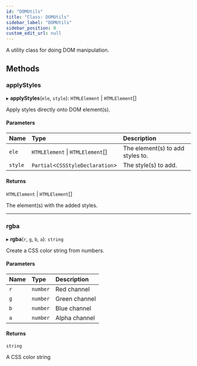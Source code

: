 ```yaml
---
id: "DOMUtils"
title: "Class: DOMUtils"
sidebar_label: "DOMUtils"
sidebar_position: 0
custom_edit_url: null
---
```


A utility class for doing DOM manipulation.

## Methods

### applyStyles

▸ **applyStyles**(`ele`, `style`): `HTMLElement` \| `HTMLElement`[]

Apply styles directly onto DOM element(s).

#### Parameters

| Name | Type | Description |
| :------ | :------ | :------ |
| `ele` | `HTMLElement` \| `HTMLElement`[] | The element(s) to add styles to. |
| `style` | `Partial`\<`CSSStyleDeclaration`\> | The style(s) to add. |

#### Returns

`HTMLElement` \| `HTMLElement`[]

The element(s) with the added styles.

___

### rgba

▸ **rgba**(`r`, `g`, `b`, `a`): `string`

Create a CSS color string from numbers.

#### Parameters

| Name | Type | Description |
| :------ | :------ | :------ |
| `r` | `number` | Red channel |
| `g` | `number` | Green channel |
| `b` | `number` | Blue channel |
| `a` | `number` | Alpha channel |

#### Returns

`string`

A CSS color string
